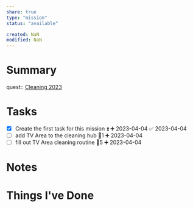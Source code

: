 ```yaml
---
share: true
type: "mission"
status: "available"

created: NaN 
modified: NaN
---
```

 
# Summary
quest:: [Cleaning 2023](./Cleaning%202023.md)
# Tasks
- [x] Create the first task for this mission ⏫ ➕ 2023-04-04 ✅ 2023-04-04
- [ ] add TV Area to the cleaning hub 🥄1 ➕ 2023-04-04
- [ ] fill out TV Area cleaning routine 🥄5 ➕ 2023-04-04
# Notes

# Things I've Done